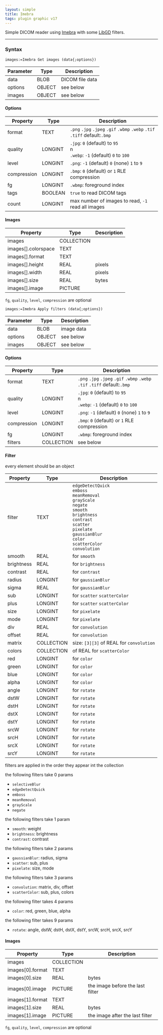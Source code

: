 ```yaml
---
layout: simple
title: Imebra
tags: plugin graphic v17
---
```


Simple DICOM reader using [Imebra](https://imebra.com) with some [LibGD](https://libgd.github.io) filters.

[](https://github.com/miyako/4d-plugin-imebra-v3)

<!--more-->

---

### Syntax

```
images:=Imebra Get images (data{;options})
```

Parameter|Type|Description
------------|------|----
data|BLOB|DICOM file data
options|OBJECT|see below
images|OBJECT|see below

#### Options

Property|Type|Description
------------|------|----
format|TEXT|``.png`` ``.jpg`` ``.jpeg`` ``.gif`` ``.wbmp`` ``.webp`` ``.tif`` ``.tiff`` default:``.bmp``
quality|LONGINT|``.jpg``: ``0`` (default) to ``95``<br />n<br />``.webp``: ``-1`` (default) ``0`` to ``100``
level|LONGINT|``.png``: ``-1`` (default) ``0`` (none) ``1`` to ``9``
compression|LONGINT|``.bmp``: ``0`` (default) or ``1`` RLE compression
fg|LONGINT|``.wbmp``: foreground index
tags|BOOLEAN|``true`` to read DICOM tags
count|LONGINT|max number of images to read, ``-1`` read all images

#### Images

Property|Type|Description
------------|------|----
images|COLLECTION|
images\[\].colorspace|TEXT|
images\[\].format|TEXT|
images\[\].height|REAL|pixels
images\[\].width|REAL|pixels
images\[\].size|REAL|bytes
images\[\].image|PICTURE|

``fg``, ``quality``, ``level``, ``compression`` are optional

```
images:=Imebra Apply filters (data{;options})
```

Parameter|Type|Description
------------|------|----
data|BLOB|image data
options|OBJECT|see below
images|OBJECT|see below

#### Options

Property|Type|Description
------------|------|----
format|TEXT|``.png`` ``.jpg`` ``.jpeg`` ``.gif`` ``.wbmp`` ``.webp`` ``.tif`` ``.tiff`` default:``.bmp``
quality|LONGINT|``.jpg``: ``0`` (default) to ``95``<br />n<br />``.webp``: ``-1`` (default) ``0`` to ``100``
level|LONGINT|``.png``: ``-1`` (default) ``0`` (none) ``1`` to ``9``
compression|LONGINT|``.bmp``: ``0`` (default) or ``1`` RLE compression
fg|LONGINT|``.wbmp``: foreground index
filters|COLLECTION|see below

#### Filter

every element should be an object

Property|Type|Description
------------|------|----
filter|TEXT|``edgeDetectQuick``<br/>``emboss``<br/>``meanRemoval``<br/>``grayScale``<br/>``negate``<br/>``smooth``<br/>``brightness``<br/>``contrast``<br/>``scatter``<br/>``pixelate``<br/>``gaussianBlur``<br/>``color``<br/>``scatterColor``<br/>``convolution``
smooth|REAL|for ``smooth``
brightness|REAL|for ``brightness``
contrast|REAL|for ``contrast``
radius|LONGINT|for ``gaussianBlur``
sigma|REAL|for ``gaussianBlur``
sub|LONGINT|for ``scatter`` ``scatterColor``
plus|LONGINT|for ``scatter`` ``scatterColor``
size|LONGINT|for ``pixelate``
mode|LONGINT|for ``pixelate``
div|REAL|for ``convolution``
offset|REAL|for ``convolution``
matrix|COLLECTION|size: ``[3][3]`` of REAL for ``convolution``
colors|COLLECTION|of REAL for ``scatterColor``
red|LONGINT|for ``color``
green|LONGINT|for ``color``
blue|LONGINT|for ``color``
alpha|LONGINT|for ``color``
angle|LONGINT|for ``rotate``
dstW|LONGINT|for ``rotate``
dstH|LONGINT|for ``rotate``
dstX|LONGINT|for ``rotate``
dstY|LONGINT|for ``rotate``
srcW|LONGINT|for ``rotate``
srcH|LONGINT|for ``rotate``
srcX|LONGINT|for ``rotate``
srcY|LONGINT|for ``rotate``

filters are applied in the order they appear int the collection

the following filters take 0 params

- ``selectiveBlur``
- ``edgeDetectQuick``
- ``emboss``
- ``meanRemoval``
- ``grayScale``
- ``negate``

the following filters take 1 param

- ``smooth``: weight
- ``brightness``: brightness
- ``contrast``: contrast

the following filters take 2 params

- ``gaussianBlur``: radius, sigma
- ``scatter``: sub, plus
- ``pixelate``:  size, mode

the following filters take 3 params

- ``convolution``: matrix, div, offset
- ``scatterColor``: sub, plus, colors

the following filter takes 4 params

- ``color``: red, green, blue, alpha

the following filter takes 9 params

- ``rotate``: angle, dstW, dstH, dstX, dstY, srcW, srcH, srcX, srcY

#### Images

Property|Type|Description
------------|------|----
images|COLLECTION|
images\[0\].format|TEXT|
images\[0\].size|REAL|bytes
images\[0\].image|PICTURE|the image before the last filter
images\[1\].format|TEXT|
images\[1\].size|REAL|bytes
images\[1\].image|PICTURE|the image after the last filter

``fg``, ``quality``, ``level``, ``compression`` are optional

